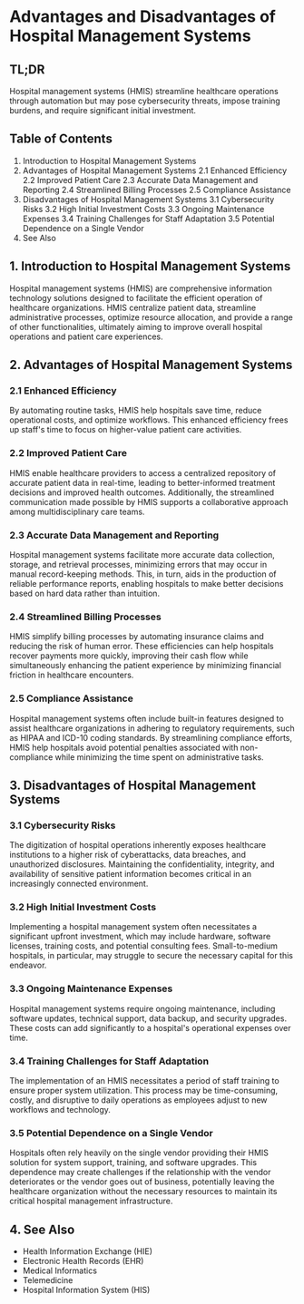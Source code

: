 # Advantages and Disadvantages of Hospital Management Systems

## TL;DR

Hospital management systems (HMIS) streamline healthcare operations through automation but may pose cybersecurity threats, impose training burdens, and require significant initial investment.

## Table of Contents

1. Introduction to Hospital Management Systems
2. Advantages of Hospital Management Systems
    2.1 Enhanced Efficiency
    2.2 Improved Patient Care
    2.3 Accurate Data Management and Reporting
    2.4 Streamlined Billing Processes
    2.5 Compliance Assistance
3. Disadvantages of Hospital Management Systems
    3.1 Cybersecurity Risks
    3.2 High Initial Investment Costs
    3.3 Ongoing Maintenance Expenses
    3.4 Training Challenges for Staff Adaptation
    3.5 Potential Dependence on a Single Vendor
4. See Also

## 1. Introduction to Hospital Management Systems

Hospital management systems (HMIS) are comprehensive information technology solutions designed to facilitate the efficient operation of healthcare organizations. HMIS centralize patient data, streamline administrative processes, optimize resource allocation, and provide a range of other functionalities, ultimately aiming to improve overall hospital operations and patient care experiences.

## 2. Advantages of Hospital Management Systems

### 2.1 Enhanced Efficiency

By automating routine tasks, HMIS help hospitals save time, reduce operational costs, and optimize workflows. This enhanced efficiency frees up staff's time to focus on higher-value patient care activities.

### 2.2 Improved Patient Care

HMIS enable healthcare providers to access a centralized repository of accurate patient data in real-time, leading to better-informed treatment decisions and improved health outcomes. Additionally, the streamlined communication made possible by HMIS supports a collaborative approach among multidisciplinary care teams.

### 2.3 Accurate Data Management and Reporting

Hospital management systems facilitate more accurate data collection, storage, and retrieval processes, minimizing errors that may occur in manual record-keeping methods. This, in turn, aids in the production of reliable performance reports, enabling hospitals to make better decisions based on hard data rather than intuition.

### 2.4 Streamlined Billing Processes

HMIS simplify billing processes by automating insurance claims and reducing the risk of human error. These efficiencies can help hospitals recover payments more quickly, improving their cash flow while simultaneously enhancing the patient experience by minimizing financial friction in healthcare encounters.

### 2.5 Compliance Assistance

Hospital management systems often include built-in features designed to assist healthcare organizations in adhering to regulatory requirements, such as HIPAA and ICD-10 coding standards. By streamlining compliance efforts, HMIS help hospitals avoid potential penalties associated with non-compliance while minimizing the time spent on administrative tasks.

## 3. Disadvantages of Hospital Management Systems

### 3.1 Cybersecurity Risks

The digitization of hospital operations inherently exposes healthcare institutions to a higher risk of cyberattacks, data breaches, and unauthorized disclosures. Maintaining the confidentiality, integrity, and availability of sensitive patient information becomes critical in an increasingly connected environment.

### 3.2 High Initial Investment Costs

Implementing a hospital management system often necessitates a significant upfront investment, which may include hardware, software licenses, training costs, and potential consulting fees. Small-to-medium hospitals, in particular, may struggle to secure the necessary capital for this endeavor.

### 3.3 Ongoing Maintenance Expenses

Hospital management systems require ongoing maintenance, including software updates, technical support, data backup, and security upgrades. These costs can add significantly to a hospital's operational expenses over time.

### 3.4 Training Challenges for Staff Adaptation

The implementation of an HMIS necessitates a period of staff training to ensure proper system utilization. This process may be time-consuming, costly, and disruptive to daily operations as employees adjust to new workflows and technology.

### 3.5 Potential Dependence on a Single Vendor

Hospitals often rely heavily on the single vendor providing their HMIS solution for system support, training, and software upgrades. This dependence may create challenges if the relationship with the vendor deteriorates or the vendor goes out of business, potentially leaving the healthcare organization without the necessary resources to maintain its critical hospital management infrastructure.

## 4. See Also

- Health Information Exchange (HIE)
- Electronic Health Records (EHR)
- Medical Informatics
- Telemedicine
- Hospital Information System (HIS) 
